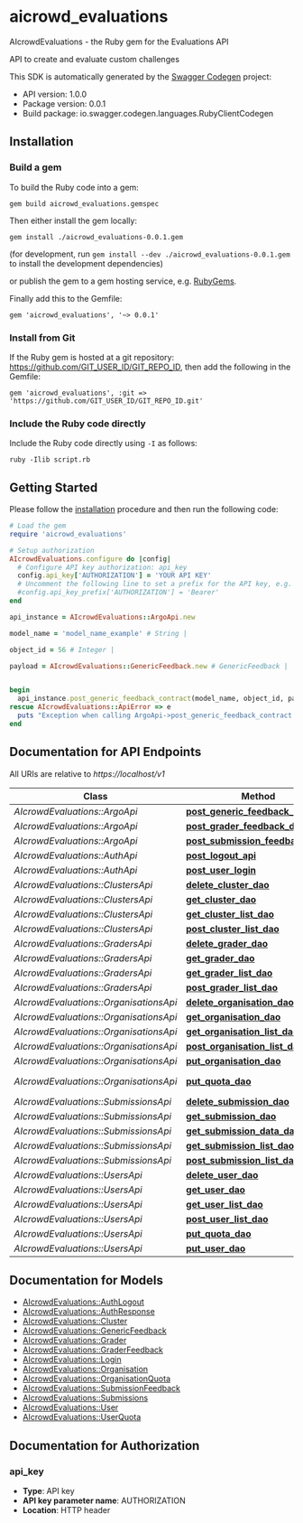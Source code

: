 # aicrowd_evaluations

AIcrowdEvaluations - the Ruby gem for the Evaluations API

API to create and evaluate custom challenges

This SDK is automatically generated by the [Swagger Codegen](https://github.com/swagger-api/swagger-codegen) project:

- API version: 1.0.0
- Package version: 0.0.1
- Build package: io.swagger.codegen.languages.RubyClientCodegen

## Installation

### Build a gem

To build the Ruby code into a gem:

```shell
gem build aicrowd_evaluations.gemspec
```

Then either install the gem locally:

```shell
gem install ./aicrowd_evaluations-0.0.1.gem
```
(for development, run `gem install --dev ./aicrowd_evaluations-0.0.1.gem` to install the development dependencies)

or publish the gem to a gem hosting service, e.g. [RubyGems](https://rubygems.org/).

Finally add this to the Gemfile:

    gem 'aicrowd_evaluations', '~> 0.0.1'

### Install from Git

If the Ruby gem is hosted at a git repository: https://github.com/GIT_USER_ID/GIT_REPO_ID, then add the following in the Gemfile:

    gem 'aicrowd_evaluations', :git => 'https://github.com/GIT_USER_ID/GIT_REPO_ID.git'

### Include the Ruby code directly

Include the Ruby code directly using `-I` as follows:

```shell
ruby -Ilib script.rb
```

## Getting Started

Please follow the [installation](#installation) procedure and then run the following code:
```ruby
# Load the gem
require 'aicrowd_evaluations'

# Setup authorization
AIcrowdEvaluations.configure do |config|
  # Configure API key authorization: api_key
  config.api_key['AUTHORIZATION'] = 'YOUR API KEY'
  # Uncomment the following line to set a prefix for the API key, e.g. 'Bearer' (defaults to nil)
  #config.api_key_prefix['AUTHORIZATION'] = 'Bearer'
end

api_instance = AIcrowdEvaluations::ArgoApi.new

model_name = 'model_name_example' # String | 

object_id = 56 # Integer | 

payload = AIcrowdEvaluations::GenericFeedback.new # GenericFeedback | 


begin
  api_instance.post_generic_feedback_contract(model_name, object_id, payload)
rescue AIcrowdEvaluations::ApiError => e
  puts "Exception when calling ArgoApi->post_generic_feedback_contract: #{e}"
end

```

## Documentation for API Endpoints

All URIs are relative to *https://localhost/v1*

Class | Method | HTTP request | Description
------------ | ------------- | ------------- | -------------
*AIcrowdEvaluations::ArgoApi* | [**post_generic_feedback_contract**](docs/ArgoApi.md#post_generic_feedback_contract) | **POST** /argo/{model_name}/{object_id} | 
*AIcrowdEvaluations::ArgoApi* | [**post_grader_feedback_dao**](docs/ArgoApi.md#post_grader_feedback_dao) | **POST** /argo/graders/{grader_id} | 
*AIcrowdEvaluations::ArgoApi* | [**post_submission_feedback_dao**](docs/ArgoApi.md#post_submission_feedback_dao) | **POST** /argo/submissions/{submission_id} | 
*AIcrowdEvaluations::AuthApi* | [**post_logout_api**](docs/AuthApi.md#post_logout_api) | **POST** /auth/logout | 
*AIcrowdEvaluations::AuthApi* | [**post_user_login**](docs/AuthApi.md#post_user_login) | **POST** /auth/login | 
*AIcrowdEvaluations::ClustersApi* | [**delete_cluster_dao**](docs/ClustersApi.md#delete_cluster_dao) | **DELETE** /clusters/{cluster_id} | 
*AIcrowdEvaluations::ClustersApi* | [**get_cluster_dao**](docs/ClustersApi.md#get_cluster_dao) | **GET** /clusters/{cluster_id} | 
*AIcrowdEvaluations::ClustersApi* | [**get_cluster_list_dao**](docs/ClustersApi.md#get_cluster_list_dao) | **GET** /clusters/ | 
*AIcrowdEvaluations::ClustersApi* | [**post_cluster_list_dao**](docs/ClustersApi.md#post_cluster_list_dao) | **POST** /clusters/ | 
*AIcrowdEvaluations::GradersApi* | [**delete_grader_dao**](docs/GradersApi.md#delete_grader_dao) | **DELETE** /graders/{grader_id} | 
*AIcrowdEvaluations::GradersApi* | [**get_grader_dao**](docs/GradersApi.md#get_grader_dao) | **GET** /graders/{grader_id} | 
*AIcrowdEvaluations::GradersApi* | [**get_grader_list_dao**](docs/GradersApi.md#get_grader_list_dao) | **GET** /graders/ | 
*AIcrowdEvaluations::GradersApi* | [**post_grader_list_dao**](docs/GradersApi.md#post_grader_list_dao) | **POST** /graders/ | 
*AIcrowdEvaluations::OrganisationsApi* | [**delete_organisation_dao**](docs/OrganisationsApi.md#delete_organisation_dao) | **DELETE** /organisations/{organisation_id} | 
*AIcrowdEvaluations::OrganisationsApi* | [**get_organisation_dao**](docs/OrganisationsApi.md#get_organisation_dao) | **GET** /organisations/{organisation_id} | 
*AIcrowdEvaluations::OrganisationsApi* | [**get_organisation_list_dao**](docs/OrganisationsApi.md#get_organisation_list_dao) | **GET** /organisations/ | 
*AIcrowdEvaluations::OrganisationsApi* | [**post_organisation_list_dao**](docs/OrganisationsApi.md#post_organisation_list_dao) | **POST** /organisations/ | 
*AIcrowdEvaluations::OrganisationsApi* | [**put_organisation_dao**](docs/OrganisationsApi.md#put_organisation_dao) | **PUT** /organisations/{organisation_id} | 
*AIcrowdEvaluations::OrganisationsApi* | [**put_quota_dao**](docs/OrganisationsApi.md#put_quota_dao) | **PUT** /organisations/addquota/{organisation_id} | 
*AIcrowdEvaluations::SubmissionsApi* | [**delete_submission_dao**](docs/SubmissionsApi.md#delete_submission_dao) | **DELETE** /submissions/{submission_id} | 
*AIcrowdEvaluations::SubmissionsApi* | [**get_submission_dao**](docs/SubmissionsApi.md#get_submission_dao) | **GET** /submissions/{submission_id} | 
*AIcrowdEvaluations::SubmissionsApi* | [**get_submission_data_dao**](docs/SubmissionsApi.md#get_submission_data_dao) | **GET** /submissions/{submission_id}/data | 
*AIcrowdEvaluations::SubmissionsApi* | [**get_submission_list_dao**](docs/SubmissionsApi.md#get_submission_list_dao) | **GET** /submissions/ | 
*AIcrowdEvaluations::SubmissionsApi* | [**post_submission_list_dao**](docs/SubmissionsApi.md#post_submission_list_dao) | **POST** /submissions/ | 
*AIcrowdEvaluations::UsersApi* | [**delete_user_dao**](docs/UsersApi.md#delete_user_dao) | **DELETE** /users/{user_id} | 
*AIcrowdEvaluations::UsersApi* | [**get_user_dao**](docs/UsersApi.md#get_user_dao) | **GET** /users/{user_id} | 
*AIcrowdEvaluations::UsersApi* | [**get_user_list_dao**](docs/UsersApi.md#get_user_list_dao) | **GET** /users/ | 
*AIcrowdEvaluations::UsersApi* | [**post_user_list_dao**](docs/UsersApi.md#post_user_list_dao) | **POST** /users/ | 
*AIcrowdEvaluations::UsersApi* | [**put_quota_dao**](docs/UsersApi.md#put_quota_dao) | **PUT** /users/addquota/{user_id} | 
*AIcrowdEvaluations::UsersApi* | [**put_user_dao**](docs/UsersApi.md#put_user_dao) | **PUT** /users/{user_id} | 


## Documentation for Models

 - [AIcrowdEvaluations::AuthLogout](docs/AuthLogout.md)
 - [AIcrowdEvaluations::AuthResponse](docs/AuthResponse.md)
 - [AIcrowdEvaluations::Cluster](docs/Cluster.md)
 - [AIcrowdEvaluations::GenericFeedback](docs/GenericFeedback.md)
 - [AIcrowdEvaluations::Grader](docs/Grader.md)
 - [AIcrowdEvaluations::GraderFeedback](docs/GraderFeedback.md)
 - [AIcrowdEvaluations::Login](docs/Login.md)
 - [AIcrowdEvaluations::Organisation](docs/Organisation.md)
 - [AIcrowdEvaluations::OrganisationQuota](docs/OrganisationQuota.md)
 - [AIcrowdEvaluations::SubmissionFeedback](docs/SubmissionFeedback.md)
 - [AIcrowdEvaluations::Submissions](docs/Submissions.md)
 - [AIcrowdEvaluations::User](docs/User.md)
 - [AIcrowdEvaluations::UserQuota](docs/UserQuota.md)


## Documentation for Authorization


### api_key

- **Type**: API key
- **API key parameter name**: AUTHORIZATION
- **Location**: HTTP header

